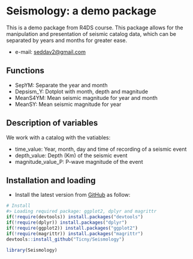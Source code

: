 Seismology: a demo package
===============================================

This is a demo package from R4DS course.
This package allows for the manipulation and presentation of seismic catalog data, which can be separated by years and months for greater ease. 

- e-mail: seddav2@gmail.com

Functions
---------
- SepYM:	Separate the year and month
- Depsism_Y:	Dotplot with month, depth and magnitude
- MeanS4YM:	Mean seismic magnitude for year and month
- MeanSY:	Mean seismic magnitude for year

Description of variables 
------------------------
We work with a catalog with the vatiables: 

- time_value: Year, month, day and time of recording of a seismic event 
- depth_value: Depth (Km) of the seismic event
- magnitude_value_P: P-wave magnitude of the event 

Installation and loading
------------------------

-   Install the latest version from [GitHub](https://github.com/Ticny/Seismology) as follow:

```r
# Install
#> Loading required package: ggplot2, dplyr and magrittr
if(!require(devtools)) install.packages("devtools")
if(!require(dplyr)) install.packages("dplyr")
if(!require(ggplot2)) install.packages("ggplot2")
if(!require(magrittr)) install.packages("magrittr")
devtools::install_github("Ticny/Seismology")
```
```r
library(Seismology)
```



